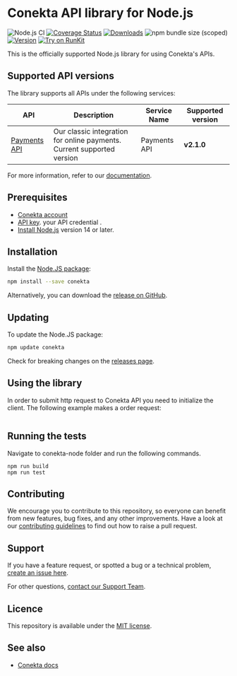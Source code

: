 # Conekta API library for Node.js 
![Node.js CI](https://github.com/conekta/conekta-node/workflows/Node.js%20CI/badge.svg)
[![Coverage Status](https://api.codeclimate.com/v1/badges/6d669b88c0b07a3ff6a3/test_coverage)](https://codeclimate.com/github/conekta/conekta-node/test_coverage)
[![Downloads](https://img.shields.io/npm/dm/conekta.svg)](https://www.npmjs.com/package/conekta)
![npm bundle size (scoped)](https://img.shields.io/bundlephobia/minzip/conekta.svg)
[![Version](https://img.shields.io/npm/v/conekta.svg)](https://www.npmjs.com/package/conekta)
[![Try on RunKit](https://badge.runkitcdn.com/conekta.svg)](https://runkit.com/npm/conekta)

This is the officially supported Node.js library for using Conekta's APIs.
## Supported API versions
The library supports all APIs under the following services:

| API                                                                                         | Description | Service Name | Supported version |
|---------------------------------------------------------------------------------------------| ----------- |-------|-------------------|
| [Payments API](https://developers.conekta.com/reference)                  | Our classic integration for online payments. Current supported version | Payments API | **v2.1.0**        |

For more information, refer to our [documentation](https://developers.conekta.com/v2.1.0/docs).

## Prerequisites
- [Conekta account](https://panel.conekta.com/)
- [API key](https://developers.conekta.com/v2.1.0/docs/como-obtener-tus-api-keys).  your API credential .
- [Install Node.js](https://nodejs.org/en/download/) version 14 or later.

## Installation
Install the [Node.JS package](https://www.npmjs.com/package/conekta):
```bash
npm install --save conekta
```

Alternatively, you can download the [release on GitHub](https://github.com/conekta/conekta-node/releases).

## Updating

To update the Node.JS package:

``` bash
npm update conekta
```

Check for breaking changes on the [releases page](https://github.com/conekta/conekta-node/releases/).


## Using the library

In order to submit http request to Conekta API you need to initialize the client. The following example makes a order request:
```js

```

## Running the tests
Navigate to conekta-node folder and run the following commands.
```
npm run build
npm run test
```

## Contributing
We encourage you to contribute to this repository, so everyone can benefit from new features, bug fixes, and any other improvements.
Have a look at our [contributing guidelines](https://github.com/conekta/conekta-node/blob/main/CONTRIBUTING.md) to find out how to raise a pull request.

## Support
If you have a feature request, or spotted a bug or a technical problem, [create an issue here](https://github.com/conekta/conekta-node/issues/choose).

For other questions, [contact our Support Team](https://developers.conekta.com/discuss).

## Licence
This repository is available under the [MIT license](https://github.com/conekta/conekta-node/blob/master/LICENSE).

## See also
* [Conekta docs](https://developers.conekta.com/docs)
